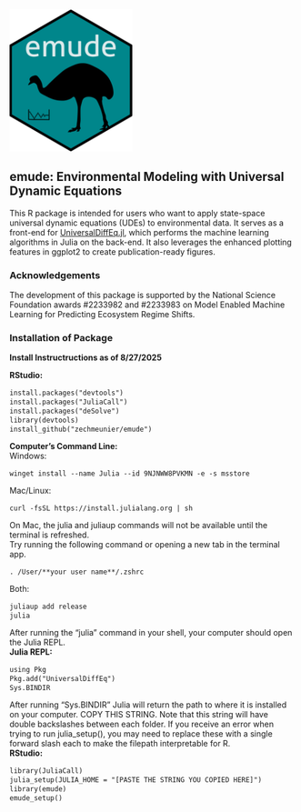 <img src="emude_logo.png" width="216" height="250">

## emude: Environmental Modeling with Universal Dynamic Equations

This R package is intended for users who want to apply state-space universal dynamic equations (UDEs) to environmental data. It serves as a front-end for [UniversalDiffEq.jl](https://github.com/Jack-H-Buckner/UniversalDiffEq.jl), which performs the machine learning algorithms in Julia on the back-end. It also leverages the enhanced plotting features in ggplot2 to create publication-ready figures.

### Acknowledgements
The development of this package is supported by the National Science Foundation awards #2233982 and #2233983 on Model Enabled Machine Learning for Predicting Ecosystem Regime Shifts.

### Installation of Package
**Install Instructructions as of 8/27/2025**

**RStudio:**

```
install.packages("devtools")
install.packages("JuliaCall")
install.packages("deSolve")
library(devtools)
install_github("zechmeunier/emude")
```

**Computer’s Command Line:**  
Windows:

```shell
winget install --name Julia --id 9NJNWW8PVKMN -e -s msstore
```

Mac/Linux:

```shell
curl -fsSL https://install.julialang.org | sh
```

On Mac, the julia and juliaup commands will not be available until the terminal is refreshed.   
Try running the following command or opening a new tab in the terminal app.

```shell
. /User/**your user name**/.zshrc
```

Both:

```shell
juliaup add release
julia
```

After running the “julia” command in your shell, your computer should open the Julia REPL.  
**Julia REPL:**

```
using Pkg
Pkg.add("UniversalDiffEq")
Sys.BINDIR
```

After running “Sys.BINDIR” Julia will return the path to where it is installed on your computer. COPY THIS STRING. Note that this string will have double backslashes between each folder. If you receive an error when trying to run julia\_setup(), you may need to replace these with a single forward slash each to make the filepath interpretable for R.  
**RStudio:**

```
library(JuliaCall)
julia_setup(JULIA_HOME = "[PASTE THE STRING YOU COPIED HERE]")
library(emude)
emude_setup()
```